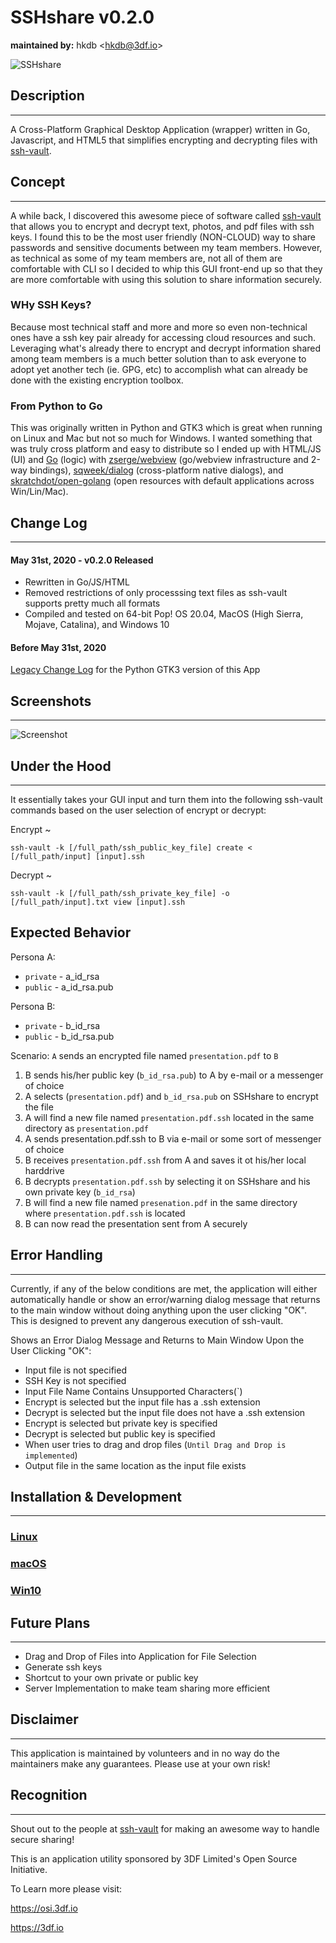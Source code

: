 # SSHshare v0.2.0
**maintained by:** hkdb \<<hkdb@3df.io>\><br />

![SSHshare](SSHshare-icon.png)

## Description
---
A Cross-Platform Graphical Desktop Application (wrapper) written in Go, Javascript, and HTML5 that simplifies encrypting and decrypting files with [ssh-vault](https://ssh-vault.com).

## Concept
---
A while back, I discovered this awesome piece of software called [ssh-vault](https://ssh-vault.com) that allows you to encrypt and decrypt text, photos, and pdf files with ssh keys. I found this to be the most user friendly (NON-CLOUD) way to share passwords and sensitive documents between my team members. However, as technical as some of my team members are, not all of them are comfortable with CLI so I decided to whip this GUI front-end up so that they are more comfortable with using this solution to share information securely.

### WHy SSH Keys?

Because most technical staff and more and more so even non-technical ones have a ssh key pair already for accessing cloud resources and such. Leveraging what's already there to encrypt and decrypt information shared among team members is a much better solution than to ask everyone to adopt yet another tech (ie. GPG, etc) to accomplish what can already be done with the existing encryption toolbox.

### From Python to Go

This was originally written in Python and GTK3 which is great when running on Linux and Mac but not so much for Windows. I wanted something that was truly cross platform and easy to distribute so I ended up with HTML/JS (UI) and [Go](https://golang.org) (logic) with [zserge/webview](https://github.com/zserge/webview) (go/webview infrastructure and 2-way bindings), [sqweek/dialog](https://github.com/sqweek/dialog) (cross-platform native dialogs), and [skratchdot/open-golang](https://github.com/skratchdot/open-golang) (open resources with default applications across Win/Lin/Mac).

## Change Log
---

#### May 31st, 2020 - v0.2.0 Released

- Rewritten in Go/JS/HTML
- Removed restrictions of only processsing text files as ssh-vault supports pretty much all formats
- Compiled and tested on 64-bit Pop! OS 20.04, MacOS (High Sierra, Mojave, Catalina), and Windows 10

#### Before May 31st, 2020

[Legacy Change Log](LegacyCL.md) for the Python GTK3 version of this App

## Screenshots
---
![Screenshot](Screenshot.png)

## Under the Hood
---
It essentially takes your GUI input and turn them into the following ssh-vault commands based on the user selection of encrypt or decrypt:

Encrypt ~

```
ssh-vault -k [/full_path/ssh_public_key_file] create < [/full_path/input] [input].ssh
```
Decrypt ~

```
ssh-vault -k [/full_path/ssh_private_key_file] -o [/full_path/input].txt view [input].ssh
```

## Expected Behavior

Persona A:  
- `private` - a_id_rsa
- `public` - a_id_rsa.pub

Persona B:
- `private` - b_id_rsa
- `public` - b_id_rsa.pub

Scenario: `A` sends an encrypted file named `presentation.pdf` to `B`
1. B sends his/her public key (`b_id_rsa.pub`) to A by e-mail or a messenger of choice
2. A selects (`presentation.pdf`) and `b_id_rsa.pub` on SSHshare to encrypt the file
3. A will find a new file named `presentation.pdf.ssh` located in the same directory as `presentation.pdf`
4. A sends presentation.pdf.ssh to B via e-mail or some sort of messenger of choice
5. B receives `presentation.pdf.ssh` from A and saves it ot his/her local harddrive
6. B decrypts `presentation.pdf.ssh` by selecting it on SSHshare and his own private key (`b_id_rsa`)
7. B will find a new file named `presenation.pdf` in the same directory where `presentation.pdf.ssh` is located
8. B can now read the presentation sent from A securely

## Error Handling
---

Currently, if any of the below conditions are met, the application will either automatically handle or show an error/warning dialog message that returns to the main window without doing anything upon the user clicking "OK". This is designed to prevent any dangerous execution of ssh-vault.

Shows an Error Dialog Message and Returns to Main Window Upon the User Clicking "OK":

- Input file is not specified
- SSH Key is not specified
- Input File Name Contains Unsupported Characters(\`)
- Encrypt is selected but the input file has a .ssh extension
- Decrypt is selected but the input file does not have a .ssh extension
- Encrypt is selected but private key is specified
- Decrypt is selected but public key is specified
- When user tries to drag and drop files (`Until Drag and Drop is implemented`)
- Output file in the same location as the input file exists

## Installation & Development
---

### [Linux](linux/README.md)
### [macOS](macos/README.md)
### [Win10](win/README.md)


## Future Plans
---

- Drag and Drop of Files into Application for File Selection
- Generate ssh keys
- Shortcut to your own private or public key
- Server Implementation to make team sharing more efficient


## Disclaimer
---
This application is maintained by volunteers and in no way do the maintainers make any guarantees. Please use at your own risk!

## Recognition
---
Shout out to the people at [ssh-vault](https://github.com/ssh-vault) for making an awesome way to handle secure sharing!

This is an application utility sponsored by 3DF Limited's Open Source Initiative.

To Learn more please visit:

https://osi.3df.io

https://3df.io

